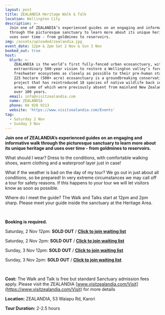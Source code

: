 ```yaml
---
layout: post
title: ZEALANDIA Heritage Walk & Talk
location: Wellington City
description: >-
  Join one of ZEALANDIA’s experienced guides on an engaging and informative walk
  through the picturesque sanctuary to learn more about its unique heritage and
  uses over time - from goldmines to reservoirs.
img: /assets/uploaded/zealandia.jpg
event_date: 12pm & 2pm Sat 2 Nov & Sun 3 Nov
booked_out: true
host:
  blurb: >-
    ZEALANDIA is the world’s first fully-fenced urban ecosanctuary, with an
    extraordinary 500-year vision to restore a Wellington valley’s forest and
    freshwater ecosystems as closely as possible to their pre-human state. The
    225 hectare (500+ acre) ecosanctuary is a groundbreaking conservation
    project that has reintroduced 18 species of native wildlife back into the
    area, some of which were previously absent from mainland New Zealand for
    over 100 years. 
  email: info@visitzealandia.com
  name: ZEALANDIA
  phone: 04 920 9213
  website: 'https://www.visitzealandia.com/Events'
tag:
  - Saturday 2 Nov
  - Sunday 3 Nov
---
```

**Join one of ZEALANDIA’s experienced guides on an engaging and informative walk through the picturesque sanctuary to learn more about its unique heritage and uses over time - from goldmines to reservoirs.**

What should I wear? Dress to the conditions, with comfortable walking shoes, warm clothing and a waterproof layer just in case!

What if the weather is bad on the day of my tour? We go out in just about all conditions, so be prepared! In very extreme circumstances we may call off a tour for safety reasons. If this happens to your tour we will let visitors know as soon as possible.

Where do I meet the guide? The Walk and Talks start at 12pm and 2pm sharp. Please meet your guide inside the sanctuary at the Heritage Area.

<br>

**Booking is required.**

Saturday, 2 Nov 12pm: **SOLD OUT** / [**Click to join waiting list**](https://www.eventbrite.co.nz/e/zealandia-heritage-walk-and-talks-tickets-62413599757)

Saturday, 2 Nov 2pm: **SOLD OUT** / [**Click to join waiting list**](https://www.eventbrite.co.nz/e/zealandia-heritage-walk-and-talks-tickets-62413599757)

Sunday, 3 Nov 12pm: **SOLD OUT** / [**Click to join waiting list**](https://www.eventbrite.co.nz/e/zealandia-heritage-walk-and-talks-tickets-62413599757)

Sunday, 3 Nov 2pm: **SOLD OUT** / [**Click to join waiting list**](https://www.eventbrite.co.nz/e/zealandia-heritage-walk-and-talks-tickets-62413599757)

<br>

**Cost:** The Walk and Talk is free but standard Sanctuary admission fees apply. Please visit the ZEALANDIA [www.visitzealandia.com/Visit](https://www.visitzealandia.com/Visit) for more details

**Location:** ZEALANDIA, 53 Waiapu Rd, Karori

**Tour Duration:** 2-2.5 hours
